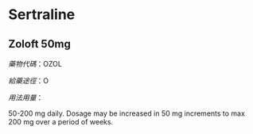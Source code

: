 # Sertraline

## Zoloft 50mg

*藥物代碼*：OZOL

*給藥途徑*：O

*用法用量*：

50-200 mg daily. Dosage may be increased in 50 mg increments to max 200 mg over a period of weeks.


